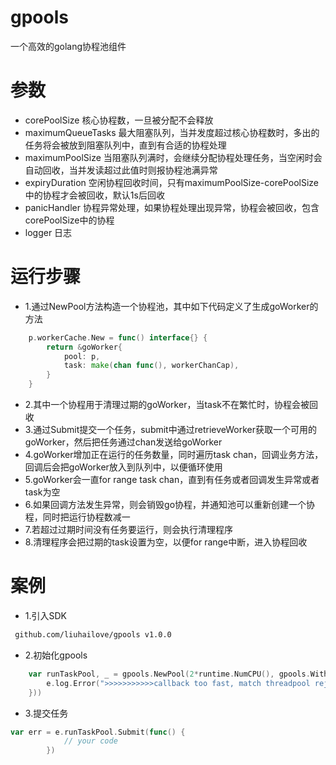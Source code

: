 # gpools
一个高效的golang协程池组件
# 参数
- corePoolSize 核心协程数，一旦被分配不会释放
- maximumQueueTasks 最大阻塞队列，当并发度超过核心协程数时，多出的任务将会被放到阻塞队列中，直到有合适的协程处理
- maximumPoolSize 当阻塞队列满时，会继续分配协程处理任务，当空闲时会自动回收，当并发读超过此值时则报协程池满异常
- expiryDuration 空闲协程回收时间，只有maximumPoolSize-corePoolSize中的协程才会被回收，默认1s后回收
- panicHandler 协程异常处理，如果协程处理出现异常，协程会被回收，包含corePoolSize中的协程
- logger 日志
# 运行步骤
- 1.通过NewPool方法构造一个协程池，其中如下代码定义了生成goWorker的方法
```go
	p.workerCache.New = func() interface{} {
		return &goWorker{
			pool: p,
			task: make(chan func(), workerChanCap),
		}
	}
```
- 2.其中一个协程用于清理过期的goWorker，当task不在繁忙时，协程会被回收
- 3.通过Submit提交一个任务，submit中通过retrieveWorker获取一个可用的goWorker，然后把任务通过chan发送给goWorker
- 4.goWorker增加正在运行的任务数量，同时遍历task chan，回调业务方法，回调后会把goWorker放入到队列中，以便循环使用
- 5.goWorker会一直for range task chan，直到有任务或者回调发生异常或者task为空
- 6.如果回调方法发生异常，则会销毁go协程，并通知池可以重新创建一个协程，同时把运行协程数减一
- 7.若超过过期时间没有任务要运行，则会执行清理程序
- 8.清理程序会把过期的task设置为空，以便for range中断，进入协程回收

# 案例
- 1.引入SDK
```markdown
 github.com/liuhailove/gpools v1.0.0
```
- 2.初始化gpools
```go
	var runTaskPool, _ = gpools.NewPool(2*runtime.NumCPU(), gpools.WithMaximumQueueTasks(50000), gpools.WithMaximumPoolSize(int(e.opts.MaxConcurrencyNum)), gpools.WithPanicHandler(func(err interface{}) {
		e.log.Error(">>>>>>>>>>>callback too fast, match threadpool rejected handler(run now). error msg：%#v", err)
	}))
```
- 3.提交任务
```go
var err = e.runTaskPool.Submit(func() {
			// your code
		})
```
